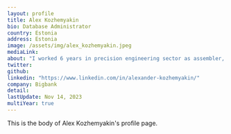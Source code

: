 ```yaml
---
layout: profile
title: Alex Kozhemyakin
bio: Database Administrator
country: Estonia 
address: Estonia
image: /assets/img/alex_kozhemyakin.jpeg
mediaLink: 
about: "I worked 6 years in precision engineering sector as assembler, short time as Telecommunications Engineer/Technician and in some other IT companies. Currently i am working as Container Platform Architect and i have more than 10 years of solid experience in system administration. Additionally i have work experience in banking, gambling business and casino network."
twitter: 
github:
linkedin: "https://www.linkedin.com/in/alexander-kozhemyakin/"
company: Bigbank 
detail: 
lastUpdate: Nov 14, 2023
multiYear: true
---
```


This is the body of Alex Kozhemyakin's profile page.

